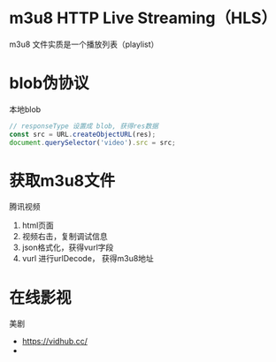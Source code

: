 # m3u8 HTTP Live Streaming（HLS）

m3u8 文件实质是一个播放列表（playlist）


# blob伪协议

本地blob
```js
// responseType 设置成 blob, 获得res数据
const src = URL.createObjectURL(res); 
document.querySelector('video').src = src;
```


# 获取m3u8文件

腾讯视频
1. html页面
2. 视频右击，复制调试信息
3. json格式化，获得vurl字段
4. vurl 进行urlDecode， 获得m3u8地址


# 在线影视

美剧
- https://vidhub.cc/
- 